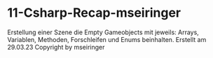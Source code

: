 # 11-Csharp-Recap-mseiringer

Erstellung einer Szene die Empty Gameobjects mit jeweils: Arrays, Variablen, Methoden, Forschleifen und Enums beinhalten.
Erstellt am 29.03.23 
Copyright by mseiringer
